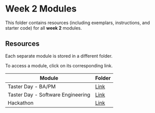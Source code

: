 # Week 2 Modules

This folder contains resources (including exemplars, instructions, and starter code) for all **week 2** modules.

## Resources

Each separate module is stored in a different folder.

To access a module, click on its corresponding link. 

| Module | Folder |
| --- | --- |
| Taster Day - BA/PM | [Link](./taster-BA-PM) |
| Taster Day - Software Engineering | [Link](./taster-SE) |
| Hackathon | [Link](./hackathon/) |
